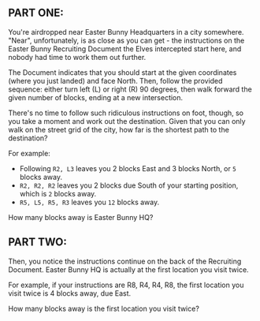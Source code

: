 ## PART ONE:
You're airdropped near Easter Bunny Headquarters in a city somewhere.
"Near", unfortunately, is as close as you can get - the instructions on
the Easter Bunny Recruiting Document the Elves intercepted start here,
and nobody had time to work them out further.

The Document indicates that you should start at the given coordinates
(where you just landed) and face North. Then, follow the provided
sequence: either turn left (L) or right (R) 90 degrees, then walk
forward the given number of blocks, ending at a new intersection.

There's no time to follow such ridiculous instructions on foot, though,
so you take a moment and work out the destination. Given that you can
only walk on the street grid of the city, how far is the shortest path
to the destination?

For example:

- Following `R2, L3` leaves you 2 blocks East and 3 blocks North, or `5`
  blocks away.
- `R2, R2, R2` leaves you 2 blocks due South of your starting position,
  which is `2` blocks away.
- `R5, L5, R5, R3` leaves you `12` blocks away.

How many blocks away is Easter Bunny HQ?

## PART TWO:
Then, you notice the instructions continue on the back of the Recruiting
Document. Easter Bunny HQ is actually at the first location you visit
twice.

For example, if your instructions are R8, R4, R4, R8, the first location
you visit twice is 4 blocks away, due East.

How many blocks away is the first location you visit twice?